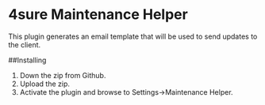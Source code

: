 # 4sure Maintenance Helper

This plugin generates an email template that will be used to send updates to the client.

##Installing

1. Down the zip from Github.
2. Upload the zip.
3. Activate the plugin and browse to Settings->Maintenance Helper.